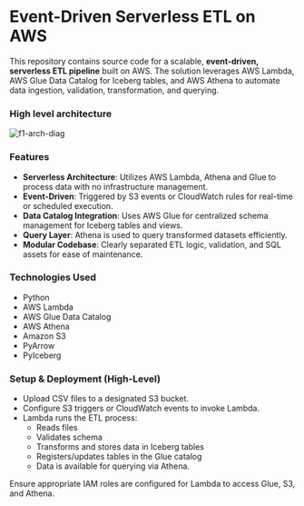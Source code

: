 # Event-Driven Serverless ETL on AWS
This repository contains source code for a scalable, __event-driven, serverless ETL pipeline__ built on AWS. The solution leverages AWS Lambda, AWS Glue Data Catalog for Iceberg tables, and AWS Athena to automate data ingestion, validation, transformation, and querying.

### High level architecture
![f1-arch-diag](https://github.com/user-attachments/assets/87af0b1a-91c1-4472-ab06-f9cb5d2b62e0)


### Features
- __Serverless Architecture__: Utilizes AWS Lambda, Athena and Glue to process data with no infrastructure management.
- __Event-Driven__: Triggered by S3 events or CloudWatch rules for real-time or scheduled execution.
- __Data Catalog Integration__: Uses AWS Glue for centralized schema management for Iceberg tables and views.
- __Query Layer__: Athena is used to query transformed datasets efficiently.
- __Modular Codebase__: Clearly separated ETL logic, validation, and SQL assets for ease of maintenance.

### Technologies Used
- Python
- AWS Lambda
- AWS Glue Data Catalog
- AWS Athena
- Amazon S3
- PyArrow 
- PyIceberg

### Setup & Deployment (High-Level)
- Upload CSV files to a designated S3 bucket.
- Configure S3 triggers or CloudWatch events to invoke Lambda.
- Lambda runs the ETL process:
    -    Reads files
    -    Validates schema
    -    Transforms and stores data in Iceberg tables
    -    Registers/updates tables in the Glue catalog
    -    Data is available for querying via Athena.


Ensure appropriate IAM roles are configured for Lambda to access Glue, S3, and Athena.


